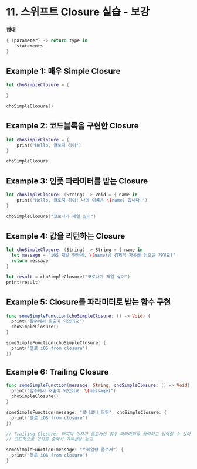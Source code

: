 # 11. 스위프트 Closure 실습 - 보강

**형태**

```swift
{ (parameter) -> return type in
	statements
}
```



## Example 1: 매우 Simple Closure

```swift
let choSimpleClosure = {

}

choSimpleClosure()
```



## Example 2: 코드블록을 구현한 Closure

```swift
let choSimpleClosure = {
	print("Hello, 클로저 하이")
}

choSimpleClosure
```



## Example 3: 인풋 파라미터를 받는 Closure

```swift
let choSimpleClosure: (String) -> Void = { name in
	print("Hello, 클로저 하이! 나의 이름은 \(name) 입니다!")
}

choSimpleClosure("코로나가 제일 싫어")
```



## Example 4: 값을 리턴하는 Closure

```swift
let choSimpleClosure: (String) -> String = { name in
  let message = "iOS 개발 만만세, \(name)님 경제적 자유를 얻으실 거예요!"
  return message
}

let result = choSimpleClosure("코로나가 제일 싫어")
print(result)
```



## Example 5: Closure를 파라미터로 받는 함수 구현

```swift
func someSimpleFunction(choSimpleClosure: () -> Void) {
  print("함수에서 호출이 되었어요")
  choSimpleClosure()
}

someSimpleFunction(choSimpleClosure: {
  print("헬로 iOS from closure")
})
```



## Example 6: Trailing Closure

```swift
func someSimpleFunction(message: String, choSimpleClosure: () -> Void) {
  print("함수에서 호출이 되었어요. \(message)")
  choSimpleClosure()
}

someSimpleFunction(message: "로나로나 땅땅", choSimpleClosure: {
  print("헬로 iOS from closure")
})

// Trailing Closure: 마지막 인자가 클로저인 경우 파라미터를 생략하고 입력할 수 있다.
// 코드적으로 인자를 줄여서 가독성을 높임

someSimpleFunction(message: "트레일링 클로저") {
  print("헬로 iOS from closure")
}
```



